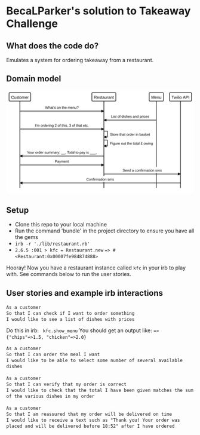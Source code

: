 BecaLParker's solution to Takeaway Challenge
============================================

What does the code do?
-----------
Emulates a system for ordering takeaway from a restaurant.


Domain model
-----------
<img src="./domain_model.svg">

Setup
-----
* Clone this repo to your local machine
* Run the command 'bundle' in the project directory to ensure you have all the gems
* `irb -r './lib/restaurant.rb'`
* `2.6.5 :001 > kfc = Restaurant.new`
 `=> #<Restaurant:0x00007fe984874888>`
 
 Hooray! Now you have a restaurant instance called `kfc` in your irb to play with. See commands below to run the user stories.


User stories and example irb interactions
-----------------------------------------

```
As a customer
So that I can check if I want to order something
I would like to see a list of dishes with prices
```
Do this in irb: ` kfc.show_menu` 
You should get an output like: `=> {"chips"=>1.5, "chicken"=>2.0}`
 
```
As a customer
So that I can order the meal I want
I would like to be able to select some number of several available dishes

As a customer
So that I can verify that my order is correct
I would like to check that the total I have been given matches the sum of the various dishes in my order

As a customer
So that I am reassured that my order will be delivered on time
I would like to receive a text such as "Thank you! Your order was placed and will be delivered before 18:52" after I have ordered
```


